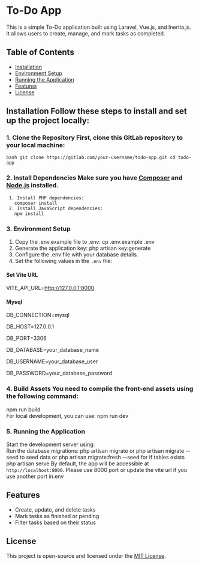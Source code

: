 # To-Do App 

This is a simple To-Do application built using Laravel, Vue.js, and Inertia.js. It allows users to create, manage, and mark tasks as completed. 

## Table of Contents 
- [Installation](#installation) 
- [Environment Setup](#environment-setup) 
- [Running the Application](#running-the-application) 
- [Features](#features) 
- [License](#license) 

## Installation Follow these steps to install and set up the project locally: 
### 1. Clone the Repository First, clone this GitLab repository to your local machine:

 `bash git clone https://gitlab.com/your-username/todo-app.git cd todo-app ` 
 ### 2. Install Dependencies Make sure you have [Composer](https://getcomposer.org/) and [Node.js](https://nodejs.org/) installed. 
     1. Install PHP dependencies: 
       composer install
     2. Install JavaScript dependencies: 
       npm install
### 3. Environment Setup 
   1. Copy the .env.example file to .env: cp .env.example .env
   2. Generate the application key: php artisan key:generate
   3. Configure the .env file with your database details.
   4. Set the following values in the `.env` file:

   #### Set Vite URL
   VITE_API_URL=http://127.0.0.1:8000 
   
   #### Mysql
   DB_CONNECTION=mysql 
   
   DB_HOST=127.0.0.1
   
   DB_PORT=3306
   
   DB_DATABASE=your_database_name
   
   DB_USERNAME=your_database_user
   
   DB_PASSWORD=your_database_password
   
### 4. Build Assets You need to compile the front-end assets using the following command: 
npm run build  
For local development, you can use: 
npm run dev

### 5. Running the Application 
Start the development server using:  
Run the database migrations: php artisan migrate or php artisan migrate --seed to seed data or php artisan migrate:fresh --seed for if tables exists
php artisan serve 
By default, the app will be accessible at `http://localhost:8000`. Please use 8000 port or update the vite url if you use another port in.env  

## Features 
- Create, update, and delete tasks
- Mark tasks as finished or pending
- Filter tasks based on their status
  
## License 
This project is open-source and licensed under the [MIT License](LICENSE).
